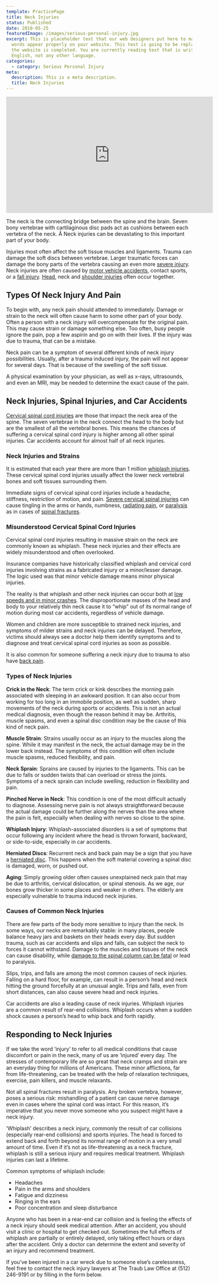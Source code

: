 ```yaml
---
template: PracticePage
title: Neck Injuries
status: Published
date: 2018-05-25
featuredImage: /images/serious-personal-injury.jpg
excerpt: This is placeholder text that our web designers put here to make sure
  words appear properly on your website. This text is going to be replaced once
  the website is completed. You are currently reading text that is written in
  English, not any other language.
categories:
  - category: Serious Personal Injury
meta:
  description: This is a meta description.
  title: Neck Injuries
---
```

<iframe width="560" height="315" src="https://www.youtube.com/embed/YtZHKpS2BFI" frameborder="0" allow="accelerometer; autoplay; encrypted-media; gyroscope; picture-in-picture" allowfullscreen></iframe>

<!--StartFragment-->

The neck is the connecting bridge between the spine and the brain. Seven bony vertebrae with cartilaginous disc pads act as cushions between each vertebra of the neck. Â Neck injuries can be devastating to this important part of your body.

<!--EndFragment-->

<!--StartFragment-->

Injuries most often affect the soft tissue muscles and ligaments. Trauma can damage the soft discs between vertebrae. Larger traumatic forces can damage the bony parts of the vertebra causing an even more [severe injury](https://www.austinaccidentlawyer.com/practice-areas/serious-personal-injury/). Neck injuries are often caused by [motor vehicle accidents](https://www.austinaccidentlawyer.com/practice-areas/car-accident-lawyers/), contact sports, or a [fall injury](https://www.austinaccidentlawyer.com/practice-areas/slip-and-fall-injury-lawyers/). [Head](https://www.austinaccidentlawyer.com/practice-areas/brain-injury-lawyers/), neck and [shoulder injuries](https://www.austinaccidentlawyer.com/practice-areas/austin-shoulder-injury-lawyer/) often occur together.

## Types Of Neck Injury And Pain

To begin with, any neck pain should attended to immediately. Damage or strain to the neck will often cause harm to some other part of your body. Often a person with a neck injury will overcompensate for the original pain. This may cause strain or damage something else. Too often, busy people ignore the pain, pop a few aspirin and go on with their lives. If the injury was due to trauma, that can be a mistake.

Neck pain can be a symptom of several different kinds of neck injury possibilities. Usually, after a trauma induced injury, the pain will not appear for several days. That is because of the swelling of the soft tissue.

A physical examination by your physician, as well as x-rays, ultrasounds, and even an MRI, may be needed to determine the exact cause of the pain.

<!--EndFragment-->

<!--StartFragment-->

## Neck Injuries, Spinal Injuries, and Car Accidents

[Cervical spinal cord injuries](https://www.austinaccidentlawyer.com/practice-areas/austin-spinal-cord-injury-lawyers/) are those that impact the neck area of the spine. The seven vertebrae in the neck connect the head to the body but are the smallest of all the vertebral bones. This means the chances of suffering a cervical spinal cord injury is higher among all other spinal injuries. Car accidents account for almost half of all neck injuries.

### Neck Injuries and Strains

It is estimated that each year there are more than 1 million [whiplash injuries](https://www.austinaccidentlawyer.com/faq/whiplash-injuries/). These cervical spinal cord injuries usually affect the lower neck vertebral bones and soft tissues surrounding them.

Immediate signs of cervical spinal cord injuries include a headache, stiffness, restriction of motion, and pain. [Severe cervical spinal injuries](https://www.austinaccidentlawyer.com/practice-areas/serious-personal-injury/) can cause tingling in the arms or hands, numbness, [radiating pain](https://www.austinaccidentlawyer.com/practice-areas/radiating-pain/), or [paralysis](https://www.austinaccidentlawyer.com/practice-areas/paraplegia-injury-attorney/) as in cases of [spinal fractures](https://www.austinaccidentlawyer.com/practice-areas/broken-bone-injury-attorneys/).

<!--EndFragment-->

<!--StartFragment-->

### Misunderstood Cervical Spinal Cord Injuries

Cervical spinal cord injuries resulting in massive strain on the neck are commonly known as whiplash. These neck injuries and their effects are widely misunderstood and often overlooked.

Insurance companies have historically classified whiplash and cervical cord injuries involving strains as a fabricated injury or a minor/lesser damage. The logic used was that minor vehicle damage means minor physical injuries.

The reality is that whiplash and other neck injuries can occur both at [low speeds and in minor crashes](https://www.austinaccidentlawyer.com/practice-areas/soft-tissue-damage-attorneys/). The disproportionate masses of the head and body to your relatively thin neck cause it to “whip” out of its normal range of motion during most car accidents, regardless of vehicle damage.

Women and children are more susceptible to strained neck injuries, and symptoms of milder strains and neck injuries can be delayed. Therefore, victims should always see a doctor help them identify symptoms and to diagnose and treat cervical spinal cord injuries as soon as possible.

It is also common for someone suffering a neck injury due to trauma to also have [back pain](https://www.austinaccidentlawyer.com/practice-areas/austin-back-injury-lawyers/).

<!--EndFragment-->

<!--StartFragment-->

### Types of Neck Injuries

**Crick in the Neck**: The term crick or kink describes the morning pain associated with sleeping in an awkward position. It can also occur from working for too long in an immobile position, as well as sudden, sharp movements of the neck during sports or accidents. This is not an actual medical diagnosis, even though the reason behind it may be. Arthritis, muscle spasms, and even a spinal disc condition may be the cause of this kind of neck pain.

**Muscle Strain**: Strains usually occur as an injury to the muscles along the spine. While it may manifest in the neck, the actual damage may be in the lower back instead. The symptoms of this condition will often include muscle spasms, reduced flexibility, and pain.

**Neck Sprain**: Sprains are caused by injuries to the ligaments. This can be due to falls or sudden twists that can overload or stress the joints. Symptoms of a neck sprain can include swelling, reduction in flexibility and pain.

**Pinched Nerve in Neck**: This condition is one of the most difficult actually to diagnose. Assessing nerve pain is not always straightforward because the actual damage could be further along the nerves than the area where the pain is felt, especially when dealing with nerves so close to the spine.

**Whiplash Injury**: Whiplash-associated disorders is a set of symptoms that occur following any incident where the head is thrown forward, backward, or side-to-side, especially in car accidents.

**Herniated Discs**: Recurrent neck and back pain may be a sign that you have a [herniated disc](https://www.austinaccidentlawyer.com/practice-areas/herniated-disk/). This happens when the soft material covering a spinal disc is damaged, worn, or pushed out.

**Aging**: Simply growing older often causes unexplained neck pain that may be due to arthritis, cervical dislocation, or spinal stenosis. As we age, our bones grow thicker in some places and weaker in others. The elderly are especially vulnerable to trauma induced neck injuries.

<!--EndFragment-->

<!--StartFragment-->

### Causes of Common Neck Injuries

There are few parts of the body more sensitive to injury than the neck. In some ways, our necks are remarkably stable: in many places, people balance heavy jars and baskets on their heads every day. But sudden trauma, such as car accidents and slips and falls, can subject the neck to forces it cannot withstand. Damage to the muscles and tissues of the neck can cause disability, while [damage to the spinal column can be fatal](https://www.austinaccidentlawyer.com/practice-areas/wrongful-death-attorney/) or lead to paralysis.

Slips, trips, and falls are among the most common causes of neck injuries. Falling on a hard floor, for example, can result in a person’s head and neck hitting the ground forcefully at an unusual angle. Trips and falls, even from short distances, can also cause severe head and neck injuries.

Car accidents are also a leading cause of neck injuries. Whiplash injuries are a common result of rear-end collisions. Whiplash occurs when a sudden shock causes a person’s head to whip back and forth rapidly.

<!--EndFragment-->

<!--StartFragment-->

## Responding to Neck Injuries

If we take the word ‘injury’ to refer to all medical conditions that cause discomfort or pain in the neck, many of us are ‘injured’ every day. The stresses of contemporary life are so great that neck cramps and strain are an everyday thing for millions of Americans. These minor afflictions, far from life-threatening, can be treated with the help of relaxation techniques, exercise, pain killers, and muscle relaxants.

Not all spinal fractures result in paralysis. Any broken vertebra, however, poses a serious risk: mishandling of a patient can cause nerve damage even in cases where the spinal cord was intact. For this reason, it’s imperative that you never move someone who you suspect might have a neck injury.

‘Whiplash’ describes a neck injury, commonly the result of car collisions (especially rear-end collisions) and sports injuries. The head is forced to extend back and forth beyond its normal range of motion in a very small amount of time. Even if it’s not as life-threatening as a neck fracture, whiplash is still a serious injury and requires medical treatment. Whiplash injuries can last a lifetime.

Common symptoms of whiplash include:

* Headaches
* Pain in the arms and shoulders
* Fatigue and dizziness
* Ringing in the ears
* Poor concentration and sleep disturbance

Anyone who has been in a rear-end car collision and is feeling the effects of a neck injury should seek medical attention. After an accident, you should visit a clinic or hospital to get checked out. Sometimes the full effects of whiplash are partially or entirely delayed, only taking effect hours or days after the accident. Only a doctor can determine the extent and severity of an injury and recommend treatment.

If you’ve been injured in a car wreck due to someone else’s carelessness, feel free to contact the neck injury lawyers at The Traub Law Office at (512) 246-9191 or by filling in the form below.

<!--EndFragment-->